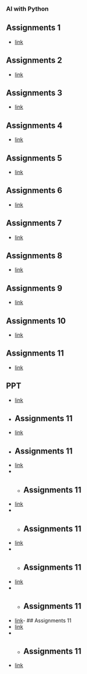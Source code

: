 ### AI with Python
## Assignments 1
- [link](https://bit.ly/3UPRiV6)
## Assignments 2
- [link](https://bit.ly/3GhSXyG)
## Assignments 3
- [link](https://bit.ly/3twXiWS)
## Assignments 4
- [link](https://bit.ly/3EwBZuN)
## Assignments 5
- [link](https://rb.gy/6ni1u3)
## Assignments 6
- [link](https://rb.gy/feenqc)
## Assignments 7
- [link](https://rb.gy/4d45wg)
## Assignments 8
- [link](https://rb.gy/fzyznr)
## Assignments 9
- [link](https://rb.gy/jokmei)
## Assignments 10
- [link](https://rb.gy/sh7qxt)
## Assignments 11
- [link](https://rb.gy/n4j4nj)
## PPT
- [link](https://tinyurl.com/3rrk7kny)
- ## Assignments 11
- [link](https://rb.gy/6ni1u3)
- ## Assignments 11
- [link](https://rb.gy/2soktw)
- - ## Assignments 11
- [link](https://rb.gy/wr9frz)
- - ## Assignments 11
- [link]()
- - ## Assignments 11
- [link]()
- - ## Assignments 11
- [link]()- ## Assignments 11
- [link]()
- - ## Assignments 11
- [link]()

